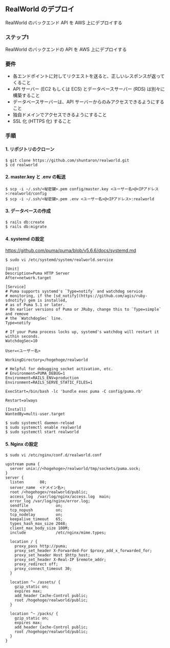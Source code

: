 ## RealWorld のデプロイ
RealWorld のバックエンド API を AWS 上にデプロイする

### ステップ1
RealWorld のバックエンドの API を AWS 上にデプロイする  

### 要件
- 各エンドポイントに対してリクエストを送ると、正しいレスポンスが返ってくること
- API サーバー (EC2 もしくは ECS) とデータベースサーバー (RDS) は別々に構築すること
- データベースサーバーは、API サーバーからのみアクセスできるようにすること
- 独自ドメインでアクセスできるようにすること
- SSL 化 (HTTPS 化) すること

### 手順

#### 1. リポジトリのクローン
```console
$ git clone https://github.com/shuntaron/realworld.git
$ cd realworld
```
#### 2. master.key と .env の転送
```console
$ scp -i ~/.ssh/<秘密鍵>.pem config/master.key <ユーザー名>@<IPアドレス>:realworld/config
$ scp -i ~/.ssh/<秘密鍵>.pem .env <ユーザー名>@<IPアドレス>:realworld
```

#### 3. データベースの作成
```console
$ rails db:create
$ rails db:migrate
```

#### 4. systemd の設定
https://github.com/puma/puma/blob/v5.6.6/docs/systemd.md
```console
$ sudo vi /etc/systemd/system/realworld.service
```

```service
[Unit]
Description=Puma HTTP Server
After=network.target

[Service]
# Puma supports systemd's `Type=notify` and watchdog service
# monitoring, if the [sd_notify](https://github.com/agis/ruby-sdnotify) gem is installed,
# as of Puma 5.1 or later.
# On earlier versions of Puma or JRuby, change this to `Type=simple` and remove
# the `WatchdogSec` line.
Type=notify

# If your Puma process locks up, systemd's watchdog will restart it within seconds.
WatchdogSec=10

User=<ユーザー名>

WorkingDirectory=/hogehoge/realworld

# Helpful for debugging socket activation, etc.
# Environment=PUMA_DEBUG=1
Environment=RAILS_ENV=production
Environment=RAILS_SERVE_STATIC_FILES=1

ExecStart=/bin/bash -lc 'bundle exec puma -C config/puma.rb'

Restart=always

[Install]
WantedBy=multi-user.target
```

```console
$ sudo systemctl daemon-reload
$ sudo systemctl enable realworld
$ sudo systemctl start realworld
```

#### 5. Nginx の設定
```console
$ sudo vi /etc/nginx/conf.d/realworld.conf
```

```nginx
upstream puma {
  server unix://<hogehoge>/realworld/tmp/sockets/puma.sock;
}
server {
  listen       80;
  server_name  <ドメイン名>;
  root /<hogehoge>/realworld/public;
  access_log  /var/log/nginx/access.log  main;
  error_log /var/log/nginx/error.log;
  sendfile            on;
  tcp_nopush          on;
  tcp_nodelay         on;
  keepalive_timeout   65;
  types_hash_max_size 2048;
  client_max_body_size 100M;
  include             /etc/nginx/mime.types;

  location / {
    proxy_pass http://puma;
    proxy_set_header X-Forwarded-For $proxy_add_x_forwarded_for;
    proxy_set_header Host $http_host;
    proxy_set_header X-Real-IP $remote_addr;
    proxy_redirect off;
    proxy_connect_timeout 30;
  }

  location ^~ /assets/ {
    gzip_static on;
    expires max;
    add_header Cache-Control public;
    root /hogehoge/realworld/public;
  }

  location ^~ /packs/ {
    gzip_static on;
    expires max;
    add_header Cache-Control public;
    root /hogehoge/realworld/public;
  }
}
```
